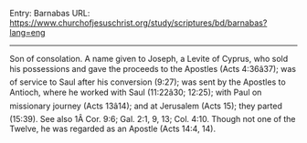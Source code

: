 Entry: Barnabas
URL: https://www.churchofjesuschrist.org/study/scriptures/bd/barnabas?lang=eng

---

Son of consolation. A name given to Joseph, a Levite of Cyprus, who sold his possessions and gave the proceeds to the Apostles (Acts 4:36â37); was of service to Saul after his conversion (9:27); was sent by the Apostles to Antioch, where he worked with Saul (11:22â30; 12:25); with Paul on missionary journey (Acts 13â14); and at Jerusalem (Acts 15); they parted (15:39). See also 1Â Cor. 9:6; Gal. 2:1, 9, 13; Col. 4:10. Though not one of the Twelve, he was regarded as an Apostle (Acts 14:4, 14).
